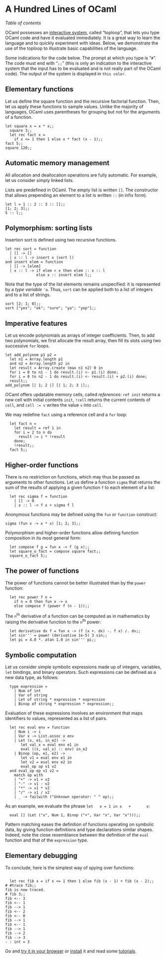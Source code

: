 A Hundred Lines of OCaml
========================

*Table of contents*

OCaml possesses an [interactive system](description.html#interactive), called “toploop”, that lets you type OCaml code and have it evaluated immediately. It is a great way to learn the language and to quickly experiment with ideas. Below, we demonstrate the use of the toploop to illustrate basic capabilities of the language.

Some indications for the code below. The prompt at which you type is “`#`”. The code must end with “`;;`” (this is only an indication to the interactive system that the input has to be evaluated and is not really part of the OCaml code). The output of the system is displayed in `this color`.

Elementary functions
--------------------

Let us define the square function and the recursive factorial function. Then, let us apply these functions to sample values. Unlike the majority of languages, OCaml uses parentheses for grouping but not for the arguments of a function.

~~~~ {.listing ml:content="ocaml"}
let square x = x * x;;
  square 3;;
  let rec fact x =
    if x <= 1 then 1 else x * fact (x - 1);;
fact 5;;
square 120;;
~~~~

Automatic memory management
---------------------------

All allocation and deallocation operations are fully automatic. For example, let us consider simply linked lists.

Lists are predefined in OCaml. The empty list is written `[]`. The constructor that allows prepending an element to a list is written `::` (in infix form).

~~~~ {.listing ml:content="ocaml"}
let l = 1 :: 2 :: 3 :: [];;
[1; 2; 3];;
5 :: l;;
~~~~

Polymorphism: sorting lists
---------------------------

Insertion sort is defined using two recursive functions.

~~~~ {.listing ml:content="ocaml"}
let rec sort = function
  | [] -> []
  | x :: l -> insert x (sort l)
and insert elem = function
  | [] -> [elem]
  | x :: l -> if elem < x then elem :: x :: l
              else x :: insert elem l;;
~~~~

Note that the type of the list elements remains unspecified: it is represented by a *type variable* `'a`. Thus, `sort` can be applied both to a list of integers and to a list of strings.

~~~~ {.listing ml:content="ocaml"}
sort [2; 1; 0];;
sort ["yes"; "ok"; "sure"; "ya"; "yep"];;
~~~~

Imperative features
-------------------

Let us encode polynomials as arrays of integer coefficients. Then, to add two polynomials, we first allocate the result array, then fill its slots using two successive `for` loops.

~~~~ {.listing ml:content="ocaml"}
let add_polynom p1 p2 =
  let n1 = Array.length p1
  and n2 = Array.length p2 in
  let result = Array.create (max n1 n2) 0 in
  for i = 0 to n1 - 1 do result.(i) <- p1.(i) done;
  for i = 0 to n2 - 1 do result.(i) <- result.(i) + p2.(i) done;
  result;;
add_polynom [| 1; 2 |] [| 1; 2; 3 |];;
~~~~

OCaml offers updatable memory cells, called *references*: `ref init` returns a new cell with initial contents `init`, `!cell` returns the current contents of `cell`, and `cell := v` writes the value `v` into `cell`.

We may redefine `fact` using a reference cell and a `for` loop:

~~~~ {.listing ml:content="ocaml"}
  let fact n =
    let result = ref 1 in
    for i = 2 to n do
      result := i * !result
    done;
    !result;;
  fact 5;;
~~~~

Higher-order functions
----------------------

There is no restriction on functions, which may thus be passed as arguments to other functions. Let us define a function `sigma` that returns the sum of the results of applying a given function `f` to each element of a list:

~~~~ {.listing ml:content="ocaml"}
  let rec sigma f = function
    | [] -> 0
    | x :: l -> f x + sigma f l
~~~~

Anonymous functions may be defined using the `fun` or `function` construct:

~~~~ {.listing ml:content="ocaml"}
sigma (fun x -> x * x) [1; 2; 3];;
~~~~

Polymorphism and higher-order functions allow defining function composition in its most general form:

~~~~ {.listing ml:content="ocaml"}
  let compose f g = fun x -> f (g x);;
  let square_o_fact = compose square fact;;
  square_o_fact 5;;
~~~~

The power of functions
----------------------

The power of functions cannot be better illustrated than by the `power` function:

~~~~ {.listing ml:content="ocaml"}
  let rec power f n = 
    if n = 0 then fun x -> x 
    else compose f (power f (n - 1));;
~~~~

The `n`<sup>th</sup> derivative of a function can be computed as in mathematics by raising the derivative function to the `n`<sup>th</sup> power:

~~~~ {.listing ml:content="ocaml"}
  let derivative dx f = fun x -> (f (x +. dx) -. f x) /. dx;;
  let sin''' = power (derivative 1e-5) 3 sin;;
  let pi = 4.0 *. atan 1.0 in sin''' pi;;
~~~~

Symbolic computation
--------------------

Let us consider simple symbolic expressions made up of integers, variables, `let` bindings, and binary operators. Such expressions can be defined as a new data type, as follows:

~~~~ {.listing ml:content="ocaml silent"}
  type expression =
    | Num of int
    | Var of string
    | Let of string * expression * expression
    | Binop of string * expression * expression;;
~~~~

Evaluation of these expressions involves an environment that maps identifiers to values, represented as a list of pairs.

~~~~ {.listing ml:content="ocaml"}
  let rec eval env = function
    | Num i -> i
    | Var x -> List.assoc x env
    | Let (x, e1, in_e2) ->
       let val_x = eval env e1 in
       eval ((x, val_x) :: env) in_e2
    | Binop (op, e1, e2) ->
       let v1 = eval env e1 in
       let v2 = eval env e2 in
       eval_op op v1 v2
  and eval_op op v1 v2 =
    match op with
    | "+" -> v1 + v2
    | "-" -> v1 - v2
    | "*" -> v1 * v2
    | "/" -> v1 / v2
    | _ -> failwith ("Unknown operator: " ^ op);;
~~~~

As an example, we evaluate the phrase `let   x = 1 in x   +       x`:

~~~~ {.listing ml:content="ocaml"}
  eval [] (Let ("x", Num 1, Binop ("+", Var "x", Var "x")));;
~~~~

Pattern matching eases the definition of functions operating on symbolic data, by giving function definitions and type declarations similar shapes. Indeed, note the close resemblance between the definition of the `eval` function and that of the `expression` type.

Elementary debugging
--------------------

To conclude, here is the simplest way of spying over functions:

~~~~ {.listing}

  let rec fib x = if x <= 1 then 1 else fib (x - 1) + fib (x - 2);;
# #trace fib;;
fib is now traced.
# fib 3;;
fib <-- 3
fib <-- 1
fib --> 1
fib <-- 2
fib <-- 0
fib --> 1
fib <-- 1
fib --> 1
fib --> 2
fib --> 3
- : int = 3
~~~~

Go and [try it in your browser](http://try.ocamlpro.com/) or [install](install.html) it and read some [tutorials](tutorials/).
